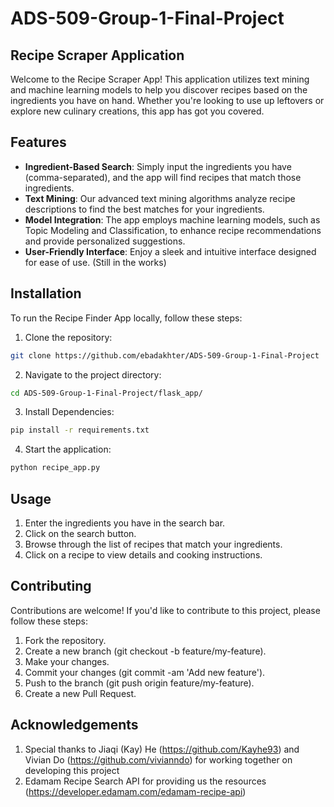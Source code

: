 # ADS-509-Group-1-Final-Project
## Recipe Scraper Application
Welcome to the Recipe Scraper App! This application utilizes text mining and machine learning models to help you discover recipes based on the ingredients you have on hand. Whether you're looking to use up leftovers or explore new culinary creations, this app has got you covered.

## Features
- **Ingredient-Based Search**: Simply input the ingredients you have (comma-separated), and the app will find recipes that match those ingredients.
- **Text Mining**: Our advanced text mining algorithms analyze recipe descriptions to find the best matches for your ingredients.
- **Model Integration**: The app employs machine learning models, such as Topic Modeling and Classification, to enhance recipe recommendations and provide personalized suggestions.
- **User-Friendly Interface**: Enjoy a sleek and intuitive interface designed for ease of use. (Still in the works)

## Installation

To run the Recipe Finder App locally, follow these steps:

1. Clone the repository:

```bash
git clone https://github.com/ebadakhter/ADS-509-Group-1-Final-Project
```

2. Navigate to the project directory:

```bash
cd ADS-509-Group-1-Final-Project/flask_app/
```

3. Install Dependencies:

``` bash
pip install -r requirements.txt
```

4. Start the application:

``` bash
python recipe_app.py
```

## Usage

1. Enter the ingredients you have in the search bar.
2. Click on the search button.
3. Browse through the list of recipes that match your ingredients.
4. Click on a recipe to view details and cooking instructions.


## Contributing
Contributions are welcome! If you'd like to contribute to this project, please follow these steps:

1. Fork the repository.
2. Create a new branch (git checkout -b feature/my-feature).
3. Make your changes.
4. Commit your changes (git commit -am 'Add new feature').
5. Push to the branch (git push origin feature/my-feature).
6. Create a new Pull Request.

## Acknowledgements
1. Special thanks to Jiaqi (Kay) He (https://github.com/Kayhe93) and Vivian Do (https://github.com/vivianndo) for working together on developing this project
2. Edamam Recipe Search API for providing us the resources (https://developer.edamam.com/edamam-recipe-api)